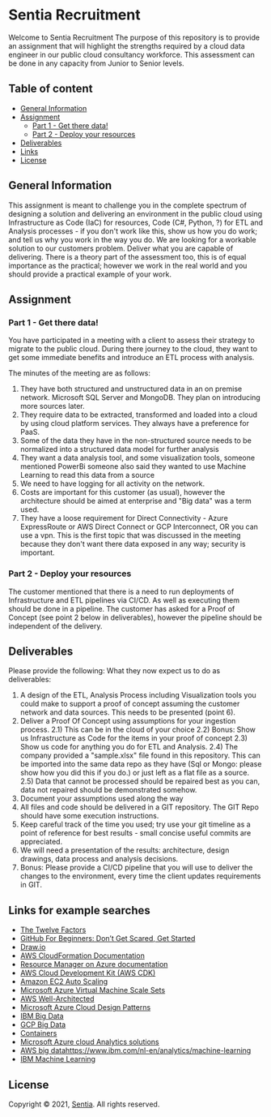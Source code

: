 # Sentia Recruitment
Welcome to Sentia Recruitment
The purpose of this repository is to provide an assignment that will highlight the strengths required by a cloud data engineer in our public cloud consultancy workforce. This assessment can be done in any capacity from Junior to Senior levels.
## Table of content
- [General Information](#general-information)
- [Assignment](#assignment)
    - [Part 1 - Get there data!](#part-1---Get-there-data!)
    - [Part 2 - Deploy your resources](#part-2---Deploy-your-resources)
- [Deliverables](#deliverables)
- [Links](#links)
- [License](#license)
## General Information
This assignment is meant to challenge you in the complete spectrum of designing a solution and delivering an environment in the public cloud using Infrastructure as Code (IaC) for resources, Code (C#, Python, ?) for ETL and Analysis processes - if you don't work like this, show us how you do work; and tell us why you work in the way you do.
We are looking for a workable solution to our customers problem. Deliver what you are capable of delivering. There is a theory part of the assessment too, this is of equal importance as the practical; however we work in the real world and you should provide a practical example of your work.

## Assignment
### Part 1 - Get there data!
You have participated in a meeting with a client to assess their strategy to migrate to the public cloud. During there journey to the cloud, they want to get some immediate benefits and introduce an ETL process with analysis.

The minutes of the meeting are as follows:

1) They have both structured and unstructured data in an on premise network. Microsoft SQL Server and MongoDB. They plan on introducing more sources later.
2) They require data to be extracted, transformed and loaded into a cloud by using cloud platform services. They always have a preference for PaaS.
3) Some of the data they have in the non-structured source needs to be normalized into a structured data model for further analysis
4) They want a data analysis tool, and some visualization tools, someone mentioned PowerBi someone also said they wanted to use Machine Learning to read this data from a source
5) We need to have logging for all activity on the network.
6) Costs are important for this customer (as usual), however the architecture should be aimed at enterprise and "Big data" was a term used.
7) They have a loose requirement for Direct Connectivity - Azure ExpressRoute or AWS Direct Connect or GCP Interconnect, OR you can use a vpn. This is the first topic that was discussed in the meeting because they don't want there data exposed in any way; security is important.

### Part 2 - Deploy your resources
The customer mentioned that there is a need to run deployments of Infrastructure and ETL pipelines via CI/CD. As well as executing them should be done in a pipeline.
The customer has asked for a Proof of Concept (see point 2 below in deliverables), however the pipeline should be independent of the delivery.

## Deliverables
Please provide the following:
What they now expect us to do as deliverables:
1) A design of the ETL, Analysis Process including Visualization tools you could make to support a proof of concept assuming the customer network and data sources. This needs to be presented (point 6).
2) Deliver a Proof Of Concept using assumptions for your ingestion process.
2.1) This can be in the cloud of your choice
2.2) Bonus: Show us Infrastructure as Code for the items in your proof of concept
2.3) Show us code for anything you do for ETL and Analysis.
2.4) The company provided a "sample.xlsx" file found in this repository. This can be imported into the same data repo as they have (Sql or Mongo: please show how you did this if you do.) or just left as a flat file as a source.
2.5) Data that cannot be processed should be repaired best as you can, data not repaired should be demonstrated somehow.
3) Document your assumptions used along the way
4) All files and code should be delivered in a GIT repository. The GIT Repo should have some execution instructions.
5) Keep careful track of the time you used; try use your git timeline as a point of reference for best results - small concise useful commits are appreciated.
6) We will need a presentation of the results: architecture, design drawings, data process and analysis decisions.
7) Bonus: Please provide a CI/CD pipeline that you will use to deliver the changes to the environment, every time the client updates requirements in GIT.

## Links for example searches
- [The Twelve Factors](https://12factor.net/)
- [GitHub For Beginners: Don’t Get Scared, Get Started](https://readwrite.com/2013/09/30/understanding-github-a-journey-for-beginners-part-1/)
- [Draw.io](https://www.draw.io/)
- [AWS CloudFormation Documentation](https://docs.aws.amazon.com/cloudformation/index.html)
- [Resource Manager on Azure documentation](https://docs.microsoft.com/en-us/azure/azure-resource-manager/)
- [AWS Cloud Development Kit (AWS CDK)](https://github.com/aws/aws-cdk)
- [Amazon EC2 Auto Scaling](https://aws.amazon.com/ec2/autoscaling/?sc_channel=ba&sc_campaign=autoscaling-ec2-button&sc_medium=button&sc_country=global&sc_geo=global&sc_outcome=aware)
- [Microsoft Azure Virtual Machine Scale Sets](https://docs.microsoft.com/en-us/azure/virtual-machine-scale-sets/overview?toc=%2Fazure%2Fvirtual-machines%2Flinux%2Ftoc.json)
- [AWS Well-Architected](https://aws.amazon.com/architecture/well-architected/)
- [Microsoft Azure Cloud Design Patterns](https://docs.microsoft.com/en-us/azure/architecture/patterns/)
- [IBM Big Data](https://www.ibm.com/nl-en/it-infrastructure/solutions/big-data)
- [GCP Big Data](https://cloud.google.com/what-is-big-data)
- [Containers](https://www.docker.com/resources/what-container)
- [Microsoft Azure cloud Analytics solutions](https://docs.microsoft.com/en-us/azure/architecture/solution-ideas/articles/advanced-analytics-on-big-data)
- [AWS big data](https://aws.amazon.com/big-data/datalakes-and-analytics/)https://www.ibm.com/nl-en/analytics/machine-learning
- [IBM Machine Learning](https://www.ibm.com/nl-en/analytics/machine-learning)

## License
Copyright © 2021, [Sentia](https://sentia.com). All rights reserved.